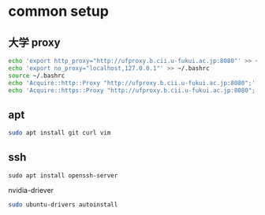 # common setup

## 大学 proxy

```sh
echo 'export http_proxy="http://ufproxy.b.cii.u-fukui.ac.jp:8080"' >> ~/.bashrc
echo 'export no_proxy="localhost,127.0.0.1"' >> ~/.bashrc
source ~/.bashrc
echo 'Acquire::http::Proxy "http://ufproxy.b.cii.u-fukui.ac.jp:8080";' | sudo tee -a /etc/apt/apt.conf
echo 'Acquire::https::Proxy "http://ufproxy.b.cii.u-fukui.ac.jp:8080";' | sudo tee -a /etc/apt/apt.conf
```

## apt

```sh
sudo apt install git curl vim
```

## ssh

```
sudo apt install openssh-server
```

<!-- ## remote desktop(optional)

設定アプリ > system > remote desktop > remote login をオンにする
繋いでみて，Error code 0x207 なら，export して rdp ファイルを以下のように修正

```diff
- use redirection server name:i:0
+ use redirection server name:i:1
``` -->



<!-- ## uv

[https://docs.astral.sh/uv/#highlights](https://docs.astral.sh/uv/#highlights)

```sh
curl -LsSf https://astral.sh/uv/install.sh | sh
```

```sh
uv tool install ruff ty
``` -->

nvidia-driever

```bash
sudo ubuntu-drivers autoinstall
```


